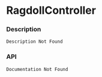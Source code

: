 # RagdollController

### Description

    Description Not Found

### API

    Documentation Not Found
